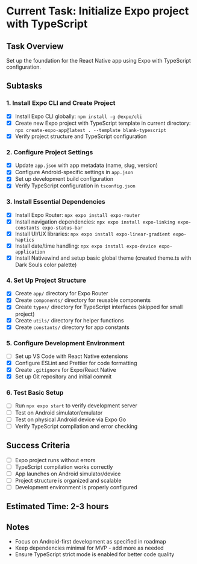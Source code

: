 # Current Task: Initialize Expo project with TypeScript

## Task Overview
Set up the foundation for the React Native app using Expo with TypeScript configuration.

## Subtasks

### 1. Install Expo CLI and Create Project
- [x] Install Expo CLI globally: `npm install -g @expo/cli`
- [x] Create new Expo project with TypeScript template in current directory: `npx create-expo-app@latest . --template blank-typescript`
- [x] Verify project structure and TypeScript configuration

### 2. Configure Project Settings
- [x] Update `app.json` with app metadata (name, slug, version)
- [x] Configure Android-specific settings in `app.json`
- [x] Set up development build configuration
- [x] Verify TypeScript configuration in `tsconfig.json`

### 3. Install Essential Dependencies
- [x] Install Expo Router: `npx expo install expo-router`
- [x] Install navigation dependencies: `npx expo install expo-linking expo-constants expo-status-bar`
- [x] Install UI/UX libraries: `npx expo install expo-linear-gradient expo-haptics`
- [x] Install date/time handling: `npx expo install expo-device expo-application`
- [x] Install Nativewind and setup basic global theme (created theme.ts with Dark Souls color palette)

### 4. Set Up Project Structure
- [x] Create `app/` directory for Expo Router
- [x] Create `components/` directory for reusable components
- [x] Create `types/` directory for TypeScript interfaces (skipped for small project)
- [x] Create `utils/` directory for helper functions
- [x] Create `constants/` directory for app constants

### 5. Configure Development Environment
- [ ] Set up VS Code with React Native extensions
- [x] Configure ESLint and Prettier for code formatting
- [x] Create `.gitignore` for Expo/React Native
- [x] Set up Git repository and initial commit

### 6. Test Basic Setup
- [ ] Run `npx expo start` to verify development server
- [ ] Test on Android simulator/emulator
- [ ] Test on physical Android device via Expo Go
- [ ] Verify TypeScript compilation and error checking

## Success Criteria
- [ ] Expo project runs without errors
- [ ] TypeScript compilation works correctly
- [ ] App launches on Android simulator/device
- [ ] Project structure is organized and scalable
- [ ] Development environment is properly configured

## Estimated Time: 2-3 hours

## Notes
- Focus on Android-first development as specified in roadmap
- Keep dependencies minimal for MVP - add more as needed
- Ensure TypeScript strict mode is enabled for better code quality